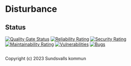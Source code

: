 # Disturbance

## Status
[![Quality Gate Status](https://sonarcloud.io/api/project_badges/measure?project=Sundsvallskommun_api-service-disturbance&metric=alert_status)](https://sonarcloud.io/summary/overall?id=Sundsvallskommun_api-service-disturbance)
[![Reliability Rating](https://sonarcloud.io/api/project_badges/measure?project=Sundsvallskommun_api-service-disturbance&metric=reliability_rating)](https://sonarcloud.io/summary/overall?id=Sundsvallskommun_api-service-disturbance)
[![Security Rating](https://sonarcloud.io/api/project_badges/measure?project=Sundsvallskommun_api-service-disturbance&metric=security_rating)](https://sonarcloud.io/summary/overall?id=Sundsvallskommun_api-service-disturbance)
[![Maintainability Rating](https://sonarcloud.io/api/project_badges/measure?project=Sundsvallskommun_api-service-disturbance&metric=sqale_rating)](https://sonarcloud.io/summary/overall?id=Sundsvallskommun_api-service-disturbance)
[![Vulnerabilities](https://sonarcloud.io/api/project_badges/measure?project=Sundsvallskommun_api-service-disturbance&metric=vulnerabilities)](https://sonarcloud.io/summary/overall?id=Sundsvallskommun_api-service-disturbance)
[![Bugs](https://sonarcloud.io/api/project_badges/measure?project=Sundsvallskommun_api-service-disturbance&metric=bugs)](https://sonarcloud.io/summary/overall?id=Sundsvallskommun_api-service-disturbance)

## 
Copyright (c) 2023 Sundsvalls kommun
